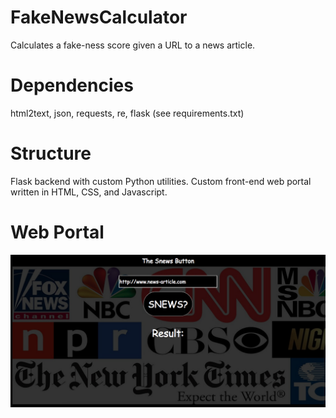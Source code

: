 # FakeNewsCalculator
Calculates a fake-ness score given a URL to a news article.

# Dependencies
html2text, json, requests, re, flask
(see requirements.txt)

# Structure
Flask backend with custom Python utilities.
Custom front-end web portal written in HTML, CSS, and Javascript.

# Web Portal
![alt text](https://github.com/Setoville/FakeNewsCalculator/blob/master/images/webportal_V2.png)
